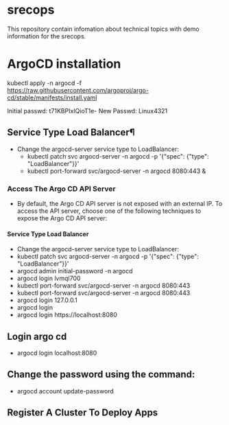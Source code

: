 # srecops
This repository contain infomation about technical topics with demo information for the srecops.

# ArgoCD installation
kubectl apply -n argocd -f https://raw.githubusercontent.com/argoproj/argo-cd/stable/manifests/install.yaml

Initial passwd: t71KBPIxIQioT1e-
New Passwd: Linux4321
## Service Type Load Balancer¶
* Change the argocd-server service type to LoadBalancer:
    * kubectl patch svc argocd-server -n argocd -p '{"spec": {"type": "LoadBalancer"}}'
    * kubectl port-forward svc/argocd-server -n argocd 8080:443 &

### Access The Argo CD API Server
* By default, the Argo CD API server is not exposed with an external IP. To access the API server, choose one of the following techniques to expose the Argo CD API server:

#### Service Type Load Balancer
* Change the argocd-server service type to LoadBalancer:
* kubectl patch svc argocd-server -n argocd -p '{"spec": {"type": "LoadBalancer"}}'
* argocd admin initial-password -n argocd
*  argocd login lvmql700
* kubectl port-forward svc/argocd-server -n argocd 8080:443
* kubectl port-forward svc/argocd-server -n argocd 8080:443
* argocd login 127.0.0.1
* argocd login 
* argocd login https://localhost:8080

## Login argo cd 
* argocd login localhost:8080

## Change the password using the command:
* argocd account update-password

## Register A Cluster To Deploy Apps 

